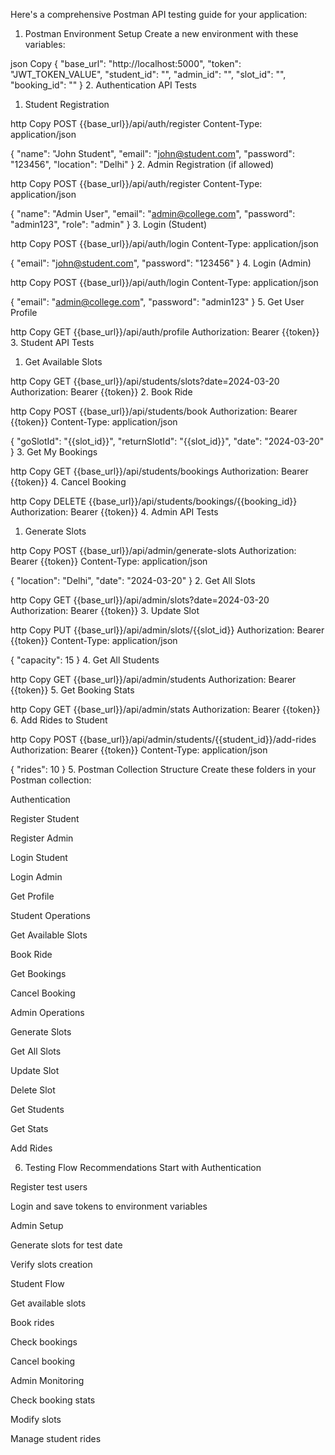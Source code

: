 Here's a comprehensive Postman API testing guide for your application:

1. Postman Environment Setup
   Create a new environment with these variables:

json
Copy
{
"base_url": "http://localhost:5000",
"token": "JWT_TOKEN_VALUE",
"student_id": "",
"admin_id": "",
"slot_id": "",
"booking_id": ""
} 2. Authentication API Tests

1. Student Registration

http
Copy
POST {{base_url}}/api/auth/register
Content-Type: application/json

{
"name": "John Student",
"email": "john@student.com",
"password": "123456",
"location": "Delhi"
} 2. Admin Registration (if allowed)

http
Copy
POST {{base_url}}/api/auth/register
Content-Type: application/json

{
"name": "Admin User",
"email": "admin@college.com",
"password": "admin123",
"role": "admin"
} 3. Login (Student)

http
Copy
POST {{base_url}}/api/auth/login
Content-Type: application/json

{
"email": "john@student.com",
"password": "123456"
} 4. Login (Admin)

http
Copy
POST {{base_url}}/api/auth/login
Content-Type: application/json

{
"email": "admin@college.com",
"password": "admin123"
} 5. Get User Profile

http
Copy
GET {{base_url}}/api/auth/profile
Authorization: Bearer {{token}} 3. Student API Tests

1. Get Available Slots

http
Copy
GET {{base_url}}/api/students/slots?date=2024-03-20
Authorization: Bearer {{token}} 2. Book Ride

http
Copy
POST {{base_url}}/api/students/book
Authorization: Bearer {{token}}
Content-Type: application/json

{
"goSlotId": "{{slot_id}}",
"returnSlotId": "{{slot_id}}",
"date": "2024-03-20"
} 3. Get My Bookings

http
Copy
GET {{base_url}}/api/students/bookings
Authorization: Bearer {{token}} 4. Cancel Booking

http
Copy
DELETE {{base_url}}/api/students/bookings/{{booking_id}}
Authorization: Bearer {{token}} 4. Admin API Tests

1. Generate Slots

http
Copy
POST {{base_url}}/api/admin/generate-slots
Authorization: Bearer {{token}}
Content-Type: application/json

{
"location": "Delhi",
"date": "2024-03-20"
} 2. Get All Slots

http
Copy
GET {{base_url}}/api/admin/slots?date=2024-03-20
Authorization: Bearer {{token}} 3. Update Slot

http
Copy
PUT {{base_url}}/api/admin/slots/{{slot_id}}
Authorization: Bearer {{token}}
Content-Type: application/json

{
"capacity": 15
} 4. Get All Students

http
Copy
GET {{base_url}}/api/admin/students
Authorization: Bearer {{token}} 5. Get Booking Stats

http
Copy
GET {{base_url}}/api/admin/stats
Authorization: Bearer {{token}} 6. Add Rides to Student

http
Copy
POST {{base_url}}/api/admin/students/{{student_id}}/add-rides
Authorization: Bearer {{token}}
Content-Type: application/json

{
"rides": 10
} 5. Postman Collection Structure
Create these folders in your Postman collection:

Authentication

Register Student

Register Admin

Login Student

Login Admin

Get Profile

Student Operations

Get Available Slots

Book Ride

Get Bookings

Cancel Booking

Admin Operations

Generate Slots

Get All Slots

Update Slot

Delete Slot

Get Students

Get Stats

Add Rides

6. Testing Flow Recommendations
   Start with Authentication

Register test users

Login and save tokens to environment variables

Admin Setup

Generate slots for test date

Verify slots creation

Student Flow

Get available slots

Book rides

Check bookings

Cancel booking

Admin Monitoring

Check booking stats

Modify slots

Manage student rides
